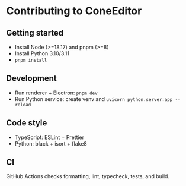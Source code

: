 # Contributing to ConeEditor

## Getting started

- Install Node (>=18.17) and pnpm (>=8)
- Install Python 3.10/3.11
- `pnpm install`

## Development

- Run renderer + Electron: `pnpm dev`
- Run Python service: create venv and `uvicorn python.server:app --reload`

## Code style

- TypeScript: ESLint + Prettier
- Python: black + isort + flake8

## CI

GitHub Actions checks formatting, lint, typecheck, tests, and build.
